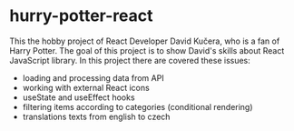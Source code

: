 # hurry-potter-react

This the hobby project of React Developer David Kučera, who is a fan of Harry Potter.
The goal of this project is to show David's skills about React JavaScript library. In this project there are covered these issues:
- loading and processing data from API
- working with external React icons
- useState and useEffect hooks
- filtering items according to categories (conditional rendering)
- translations texts from english to czech
